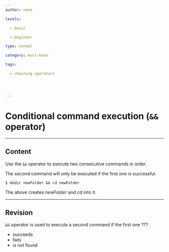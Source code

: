 ```yaml
---
author: nene

levels:

  - basic

  - beginner

type: normal

category: must-know

tags:

  - chaining operators




---
```


# Conditional command execution (`&&` operator)

---
## Content

Use the `&&` operator to execute two consecutive commands in order.

The second command will only be executed if the first one is successful.


```
$ mkdir newFolder && cd newFolder
```


The above creates *newFolder* and cd into it.

---
## Revision

`&&` operator is used to execute a second command if the first one ??? .


* succeeds
* fails
* is not found


